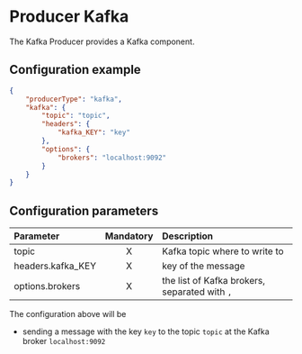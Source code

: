 # Producer Kafka
The Kafka Producer provides a Kafka component.

## Configuration example
````json
{
    "producerType": "kafka",
    "kafka": {
        "topic": "topic",
        "headers": {
            "kafka_KEY": "key"
        },
        "options": {
            "brokers": "localhost:9092"
        }
    }
}
````
## Configuration parameters
|Parameter|Mandatory|Description|
|:---|:---:|:---|
|topic|X|Kafka topic where to write to|
|headers.kafka_KEY|X|key of the message|
|options.brokers|X|the list of Kafka brokers, separated with `,`|

The configuration above will be
- sending a message with the key `key` to the topic `topic` at the Kafka broker `localhost:9092`
